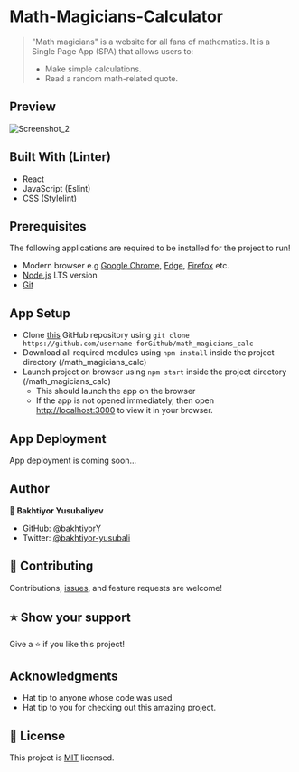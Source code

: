 
# Math-Magicians-Calculator

> "Math magicians" is a website for all fans of mathematics. It is a Single Page App (SPA) that allows users to:
> - Make simple calculations.
> - Read a random math-related quote.

## Preview
![Screenshot_2](https://user-images.githubusercontent.com/104260002/189412074-0ae453a9-654f-43f8-8cca-170b638c3a1f.jpg)

## Built With (Linter)
- React
- JavaScript (Eslint)
- CSS (Stylelint)

## Prerequisites
The following applications are required to be installed for the project to run!
- Modern browser e.g [Google Chrome](https://www.google.com/chrome/), [Edge](https://www.microsoft.com/en-us/edge?r=1), [Firefox](https://www.mozilla.org/en-US/exp/firefox/new/) etc.
- [Node.js](https://nodejs.org/en/download/) LTS version
- [Git](https://git-scm.com/downloads)

## App Setup
- Clone [this](https://github.com/username-forGithub/math_magicians_calc) GitHub repository using `git clone https://github.com/username-forGithub/math_magicians_calc`
- Download all required modules using `npm install` inside the project directory (/math_magicians_calc)
- Launch project on browser using `npm start` inside the project directory (/math_magicians_calc)
  - This should launch the app on the browser
  - If the app is not opened immediately, then open [http://localhost:3000](http://localhost:3000) to view it in your browser.

## App Deployment
App deployment is coming soon...


## Author
👤 **Bakhtiyor Yusubaliyev**
- GitHub: [@bakhtiyorY](https://github.com/githubhandle)
- Twitter: [@bakhtiyor-yusubali](https://twitter.com/twitterhandle)

## 🤝 Contributing

Contributions, [issues](https://github.com/username-forGithub/math_magicians_calc/issues), and feature requests are welcome!

## ⭐️ Show your support

Give a ⭐️ if you like this project!

## Acknowledgments

- Hat tip to anyone whose code was used
- Hat tip to you for checking out this amazing project.

## 📝 License

This project is [MIT](./MIT.md) licensed.
